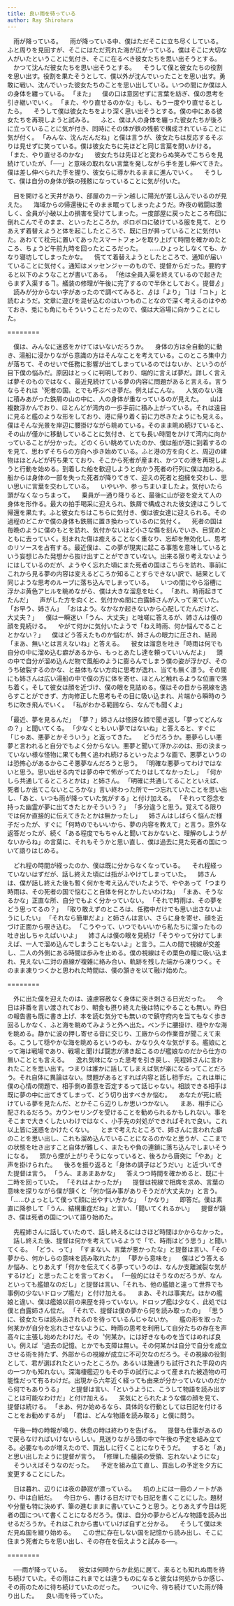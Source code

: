 ```yaml
---
title: 良い雨を待っている
author: Ray Shirohara
---
```


　雨が降っている。
　雨が降っている中、僕はただそこに立ち尽くしている。ふと周りを見回すが、そこにはただ荒れた海が広がっている。僕はそこに大切な人がいたということに気付き、そこに在るべき彼女たちを思い出そうとする。
　かつて沈んだ彼女たちを思い出そうとする。
　そうして僕と彼女たちの役割を思い出す。役割を果たそうとして、僕以外が沈んでいったことを思い出す。勇敢に戦い、沈んでいった彼女たちのことを思い出している。いつの間にか僕は人の身体を纏っている。
「また」
　僕の口は意図せずに言葉を紡ぎ、僕の思考を引き継いでいく。
「また、やり直せるのかな」もし、もう一度やり直せるとしたら。
　そうして僕は彼女たちをより深く思い出そうとする。僕の中にある彼女たちを再現しようと試みる。
　ふと、僕は人の身体を纏った彼女たちが後ろに立っていることに気が付き、同時にその体が鉄の残骸で構成されていることに気が付く。
「みんな、沈んだんだね」と僕は言うが、彼女たちは反応するそぶりは見せずに笑っている。僕は彼女たちに先ほどと同じ言葉を問いかける。
「また、やり直せるのかな」
　彼女たちは先ほどと変わらぬ笑みでこちらを見続けていたが、「──」と意味の取れない言葉を発しながら手を差し伸べてきた。僕は差し伸べられた手を握り、彼女らに導かれるままに進んでいく。
　そうして、僕は自分の身体が鉄の残骸になっていることに気が付いた。

　目を開けると天井があり、部屋のカーテン越しに陽光が差し込んでいるのが見えた。
　海域からの帰還後にそのまま眠ってしまったようだ。昨夜の戦闘は激しく、全員が小破以上の損害を受けてしまった。一度部屋に戻ったところ布団に倒れこんでそのまま、といったところか。ボロボロに破けている服を見て、とりあえず着替えようと体を起こしたところで、既に日が昇っていることに気付いた。あわてて枕元に置いてあったスマートフォンを取り上げて時間を確かめたところ、ちょうど午前九時を回ったところだった。
　……ひょっとしなくても、かなり寝坊してしまったかな。
　慌てて着替えようとしたところで、通知が届いていることに気付く。通知はメッセンジャーのもので、提督からだった。要約すると以下のようなことが書いてある。
「他は全員入渠を終えているので起きたらまず入渠するヿ。艤装の修理が午後に完了するので半休としておく。提督ゟ」
　読みが分からない字があったので調べてみると、ゟは「より」ヿは「コト」と読むようだ。文章に遊びを混ぜ込むのはいつものことなので深く考えるのはやめておき、兎にも角にもそういうことだったので、僕は大浴場に向かうことにした。

========

　僕は、みんなに迷惑をかけてはいないだろうか。
　身体の方は全自動的に動き、湯船に浸かりながら意識の方はそんなことを考えている。このところ集中力が落ちて、そのせいで任務に影響が出てしまっているのではないか、というのが目下僕の悩みだ。原因はとっくに判明しており、端的に言えば夢だ。詳しく言えば夢そのものではなく、最近見続けている夢の内容に問題があると言える。言うならそれは〝死者の国〟とでも呼ぶべき夢だ。例えばこんな。
　人気のない海に積みあがった鉄屑の山の中に、人の身体が重なっているのが見えた。
　山は複数浮かんでおり、ほとんどが湾内の一歩手前に積み上がっている。それは遠目に見ると艦のような形をしており、港に帰り着く前に力尽きたようにも見える。僕はそんな光景を岸辺に腰掛けながら眺めている。そのまま眺め続けていると、その山が僅かに移動していることに気付き、とても長い時間をかけて湾内に向かっていることが分かった。どのくらい眺めていたのか、僕は船が港に到着するのを見て、思わずそちらの方向へ歩き始めている。ふと港の方を向くと、周辺の建物はほとんどが朽ち果てており、そこから死者が産まれ、かつての港を再現しようと行動を始める。到着した船を歓迎しようと向かう死者の行列に僕は加わる。船からは身体の一部を失った死者が降りてきて、迎えの死者と抱擁を交わし、思い思いに言葉を交わしている。
　いやいや、参っちまいましたよ。気付いたら頭がなくなっちまって。
　乗員が一通り降りると、最後に山が姿を変えて人の身体を形作る。最大の拍手喝采に迎えられ、鉄屑で構成された彼女達はこうして帰還を果たす。ふと彼女たちはこちらに気付き、僕は彼女達に迎えられる。その過程のどこかで僕の身体も鉄屑に置き換わっているのに気付く。
　死者の国は毎晩のように僕のもとを訪れ、気付かないほど小さな傷を刻んでいき、目覚めとともに去っていく。刻まれた傷は癒えることなく重なり、忘却を無効化し、思考のリソースを占有する。最近僕は、この夢が現実に起こる事態を意味しているという妄想じみた発想から抜け出すことができていない。出来る限り考えないようにはしているのだが、ようやく忘れた頃にまた死者の国はこちらを訪れ、事前にこれから見る夢の内容は変えるどころか知ることすらできない訳で、結果として同じような思考のループに落ち込んでしまっている。
　いつの間にやら浴槽に浮かぶ黄色アヒルを眺めながら、僕は大きな溜息を吐く。
「あれ、時雨起きてたんだ」
　声がした方を向くと、気付かぬ間に白露姉さんが入って来ていた。
「お早う、姉さん」
「おはよう。なかなか起きないから心配してたんだけど、大丈夫？」
　僕は一瞬迷い「うん、大丈夫」と咄嗟に答えるが、姉さんは僕の顔を見続ける。
　やがて何かに気付いたようで「ねえ時雨、何か悩んでることとかない？」
　僕はどう答えたものか悩むが、姉さんの眼力に圧され、結局「まあ、無いとは言えないね」と答える。
　彼女は溜息を吐き「時雨は何でも自分の中に溜め込む癖があるから、もっとあたし達を頼っていいんだよ」
　頭の中で自分が溜め込んだ物で風船のように膨らんでしまう僕の姿が浮かび、そのうち破裂するのかな、と益体もない方向に思考が逸れ、当ても無く漂う。その間にも姉さんは広い湯船の中で僕の方に体を寄せ、ほとんど触れるような位置で落ち着く。そして彼女は顔を近づけ、僕の眼を見詰める。僕はその目から視線を逸らすことができず、方向修正した思考もその目に吸い込まれ、片端から瞬時のうちに吹き飛んでいく。
「私がわかる範囲なら、なんでも聞くよ」

「最近、夢を見るんだ」
「夢？」姉さんは怪訝な顔で聞き返し「夢ってどんなの？」と聞いてくる。
「少なくともいい夢ではないね」と答えると、すぐに「じゃあ、悪夢とかそういう」と返ってきた。
　どうだろうか。悪夢らしい悪夢と言われると自分でもよく分からない。悪夢と聞いて浮かぶのは、形の決まっていない様な怪物に果ても無く追われ続けるといったような画で、悪夢というのは恐怖心があるからこそ悪夢なんだろうと思う。
「明確な悪夢ってわけではないと思う。思い出せる内では夢の中で怖がってたりはしてなかったし」
「何かしら共通してるところとかは」と姉さん。
「明確に共通してることといえば、死者しか出てこないところかな」言い終わった所で一つ忘れていたことを思い出し、「あと、いつも雨が降っていた気がする」と付け加える。
「それって怨念を持った幽霊が夢に出てきたとかそういう？」
「多分違うと思う。覚えてる限りでは何か直接的に伝えてきたとかは無かったし」
　姉さんはしばらく悩んだ様子だったが、すぐに「何時のでもいいから、夢の内容を教えて」と言う。意外な返答だったが、続く「ある程度でもちゃんと聞いておかないと、理解のしようがないからね」の言葉に、それもそうかと思い直し、僕は過去に見た死者の国について語りはじめる。

　どれ程の時間が経ったのか、僕は既に分からなくなっている。
　それ程経っていないはずだが、話し終えた頃には指がふやけてしまっていた。
　姉さんは、僕が話し終えた後も暫く何かを考え込んでいたようで、ややあって「つまり時雨は、その死者の国で悩むこと自体を何とかしたいわけね」
「まあ、そうなるかな」正直な所、自分でもよく分かっていない。
「それで時雨は、その夢をどう思ってるの？」
「取り敢えずのところは、任務中だけでも思い出さないようにしたい」
「それなら簡単だよ」と姉さんは言い、さらに身を寄せ、顔を近づけ正面から覗き込む。
「こうやって、いつでもいいから私たちに溜ったもの吐き出しちゃえばいいよ」
　姉さんは僕の眼を見続け「そうやって分けてしまえば、一人で溜め込んでしまうこともないよ」と言う。二人の間で視線が交差し、二人の外側にある時間は歩みを止める。僕の視線はその栗色の瞳に吸い込まれ、見えない二対の直線が複雑に絡み合い、軌跡を残した端から凍りつく。そのまま凍りつくかと思われた時間は、僕の頷きを以て融け始めた。

========

　外に出た僕を迎えたのは、遠慮容赦なく身体に突き刺さる日光だった。
　今日は非番を言い渡されており、朝食も摂り終えた後は特にやることも無い。昨日の報告書も既に書き上げ、本を読む気分でも無いので鎮守府内を当てもなく歩き回るしかなく、ふと海を眺めてみようと外へ出た。ベンチに腰掛け、穏やかな海を眺める。静かに波の押し寄せる音に交じり、工廠からの作業音が聞こえて来る。こうして穏やかな海を眺めるというのも、かなり久々な気がする。艦娘にとって海は戦場であり、戦場と聞けば闘志が沸き起こるのが艦娘なのだから仕方の無いこととも言える。
　逸れ気味になった思考を引き戻し、先程姉さんに言われたことを思い出す。つまりは誰かに話してしまえば気が楽になるってことだろう。それ自体に異論はない。問題があるとすれば内容と話し相手だ。これは単に僕の心情の問題で、相手側の善意を否定するって話じゃない。相談できる相手は既に夢の中に出てきてしまって、どう切り出すべきか悩む。
　あなたが死に続けている夢を見たんだ、とかそこら辺りしか思いつかない。
　まあ、相手に心配されるだろう。カウンセリングを受けることを勧められるかもしれない。事をそこまで大きくしたいわけではなく、小手先の対処ができればそれで良い。これ以上皆に迷惑をかけたくない。
　とまで考えたところで、姉さんに言われた癖のことを思い出し、これも溜め込んでいることになるのかなと思うが、ここまでの状態を吐き出すこと自体が難しく、またもや負の連鎖に落ち込んでしまいそうになる。
　頭から煙が上がりそうになっていると、後ろから唐突に「やあ」と声を掛けられた。
　後ろを振り返ると「身体の調子はどうだい」と近づいてきた提督は言う。
「うん、まあまあかな」
　答えつつ時間を確かめると、既に十二時を回っていた。
「それはよかったが」
　提督は視線で相席を求め、言葉の意味を探りながら僕が頷くと「何か悩み事がありそうだが大丈夫か」と言う。
「……ひょっとして僕って顔に出やすい方かな」
「かなり」
　即答だ。僕は素直に降参して「うん、結構重症だね」と言い、「聞いてくれるかい」
　提督が頷き、僕は死者の国について語り始めた。

　先程姉さんに話していたので、話し終えるにはさほど時間はかからなかった。
　話し終えた後、提督は何かを考えているようで「で、時雨はどう思う」と聞いてくる。
「どう、って」
「すまない、言葉が悪かったな」と提督は言い、「その夢から、何かしらの意味を読み取れたか」
「夢から意味を」
　僕はどう答えるか悩み、とりあえず「何かを伝えてくる夢っていうのは、なんか支離滅裂な気がするけど」と思ったことを言っておく。
「一般的にはそうなのだろうが、なんといっても艦娘なのだし」と提督は言い、「それも、他の艦娘と違って世界でも事例の少ないドロップ艦だ」と付け加える。
　まあ、それは事実だ。ほかの艦娘と違い、僕は艦娘以前の来歴を持っていない。ドロップ艦は少なく、此処では僕と白露姉さん位だ。
「それで、提督は僕の夢から何を読み取ったの」
「思うに、彼女たちは読み出されるのを待っているんじゃないか。
　艦の形を取った何某かが自分を忘れさせないように、時雨の思考を利用して自分たちの存在を声高々に主張し始めたわけだ。その〝何某か〟には好きなものを当てはめれば良い。例えば〝過去の記憶〟とかでも支障は無い。その何某かは自分で自分を成立させる術を持たず、外部からの視線が成立に不可欠なのだろう。その視線の役割として、君が選ばれたといったところか。あるいは幾通りも試行された手段の内の一つかも知れない。深海棲艦辺りもその手の試行によって産まれた被造物の可能性だって有るわけだ。出現から六年近く経っても由来が分かっていないのだから何でもありうる」
　と提督は言い、「というように、こうして物語を読み出すことは可能なわけだ」と付け加える。
　呆気にとられたような僕の顔を見て、提督は続ける。
「まあ、何か始めるなら、具体的な行動としては日記を付けることをお勧めするが」
「君は、どんな物語を読み取る」と僕に問う。

　午後一時の時報が鳴り、休息の時は終わりを告げる。
　提督も仕事があるので戻らなければいけないらしい。見送りながら頭の中で午後の予定を組み立てる。必要なものが増えたので、買出しに行くことになりそうだ。
　すると「あ」と思い出したように提督が言う。
「修理した艤装の受領、忘れないようにな」
　そういえばそうなのだった。
　予定を組み立て直し、買出しの予定を夕方に変更することにした。

　日は暮れ、辺りには夜の静寂が漂っている。
　机の上には一冊のノートがあり、中は白紙だ。
　今日から、書ける日だけでも日記を書くことにした。題材や分量も特に決めず、筆の進むままに書いていこうと思う。とりあえず今日は死者の国について書くことになるだろう。僕は、自分の夢からどんな物語を読み出せるだろうか。それはこれから書いていけば自ずと分かる。
　そうして僕は未だ見ぬ国を綴り始める。
　この世に存在しない国を記憶から読み出し、そこに住まう死者たちを思い出し、その存在を伝えようと試みる──。

========

　──雨が降っている。
　彼女は何時からか此処に居て、来るとも知れぬ雨を待ち続けていた。その雨はこれまでとは違うものになると彼女は何処からか感じ、その雨のために待ち続けていたのだった。
　ついに今、待ち続けていた雨が降り出した。
　良い雨を待っていた。
